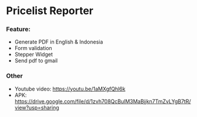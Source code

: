 # Pricelist Reporter

### Feature:
- Generate PDF in English & Indonesia
- Form validation
- Stepper Widget
- Send pdf to gmail

### Other
- Youtube video: https://youtu.be/1aMXgfQhl6k
- APK: https://drive.google.com/file/d/1zvh708QcBulM3MaBjjkn7TmZvLYgB7tR/view?usp=sharing

